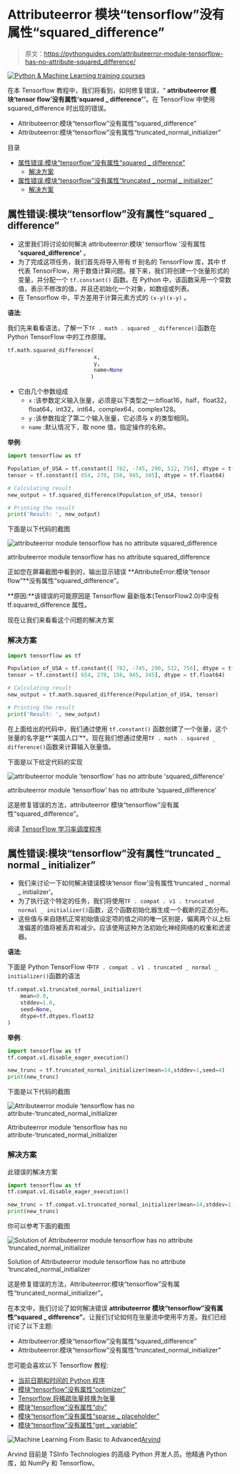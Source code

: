 # Attributeerror 模块“tensorflow”没有属性“squared_difference”

> 原文：<https://pythonguides.com/attributeerror-module-tensorflow-has-no-attribute-squared_difference/>

[![Python & Machine Learning training courses](img/49ec9c6da89a04c9f45bab643f8c765c.png)](https://sharepointsky.teachable.com/p/python-and-machine-learning-training-course)

在本 Tensorflow 教程中，我们将看到，如何修复错误，“ **attributeerror 模块‘tensor flow’没有属性‘squared _ difference’**”。在 TensorFlow 中使用 squared_difference 时出现的错误。

*   Attributeerror:模块“tensorflow”没有属性“squared_difference”
*   Attributeerror:模块“tensorflow”没有属性“truncated_normal_initializer”

目录

[](#)

*   [属性错误:模块“tensorflow”没有属性“squared _ difference”](#Attributeerror_module_tensorflow_has_no_attribute_squared_difference "Attributeerror: module ‘tensorflow’ has no attribute ‘squared_difference’")
    *   [解决方案](#Solution "Solution")
*   [属性错误:模块“tensorflow”没有属性“truncated _ normal _ initializer”](#Attributeerror_module_tensorflow_has_no_attribute_truncated_normal_initializer "Attributeerror: module ‘tensorflow’ has no attribute ‘truncated_normal_initializer’")
    *   [解决方案](#Solution-2 "Solution")

## 属性错误:模块“tensorflow”没有属性“squared _ difference”

*   这里我们将讨论如何解决 attributeerror:模块' tensorflow '没有属性 **'squared_difference'** 。
*   为了完成这项任务，我们首先将导入带有 tf 别名的 TensorFlow 库，其中 tf 代表 TensorFlow，用于数值计算问题。接下来，我们将创建一个张量形式的变量，并分配一个 `tf.constant()` 函数。在 Python 中，该函数采用一个常数值，表示不修改的值，并且还初始化一个对象，如数组或列表。
*   在 Tensorflow 中，平方差用于计算元素方式的 `(x-y)(x-y)` 。

**语法**:

我们先来看看语法，了解一下`TF . math . squared _ difference()`函数在 Python TensorFlow 中的工作原理。

```py
tf.math.squared_difference(
                           x,
                           y, 
                           name=None
                          )
```

*   它由几个参数组成
    *   `x` :该参数定义输入张量，必须是以下类型之一:bfloat16，half，float32，float64，int32，int64，complex64，complex128。
    *   `y` :该参数指定了第二个输入张量，它必须与 x 的类型相同。
    *   `name` :默认情况下，取 none 值，指定操作的名称。

**举例**:

```py
import tensorflow as tf

Population_of_USA = tf.constant([ 782, -745, 290, 512, 756], dtype = tf.float64)
tensor = tf.constant([ 654, 278, 156, 945, 345], dtype = tf.float64)

# Calculating result
new_output = tf.squared_difference(Population_of_USA, tensor)

# Printing the result
print('Result: ', new_output)
```

下面是以下代码的截图

![attributeerror module tensorflow has no attribute squared_difference](img/6d6ef7323fe5336a76db2bfe36b1d10e.png "attributeerror module tensorflow has no attribute squared difference")

attributeerror module tensorflow has no attribute squared_difference

正如您在屏幕截图中看到的，输出显示错误 **AttributeError:模块“tensor flow”**没有属性“squared_difference”。

**原因:**该错误的可能原因是 Tensorflow 最新版本(TensorFlow2.0)中没有 tf.squared_difference 属性。

现在让我们来看看这个问题的解决方案

### 解决方案

```py
import tensorflow as tf

Population_of_USA = tf.constant([ 782, -745, 290, 512, 756], dtype = tf.float64)
tensor = tf.constant([ 654, 278, 156, 945, 345], dtype = tf.float64)

# Calculating result
new_output = tf.math.squared_difference(Population_of_USA, tensor)

# Printing the result
print('Result: ', new_output)
```

在上面给出的代码中，我们通过使用 `tf.constant()` 函数创建了一个张量，这个张量的名字是**‘美国人口’**。现在我们想通过使用`TF . math . squared _ difference()`函数来计算输入张量值。

下面是以下给定代码的实现

![attributeerror module 'tensorflow' has no attribute 'squared_difference'](img/2de2a7e41e2935fd978da9a2c8c7d101.png "Solution of attributeerror module tensorflow has no attribute squared difference")

attributeerror module ‘tensorflow’ has no attribute ‘squared_difference’

这是修复错误的方法，attributeerror 模块“tensorflow”没有属性“squared_difference”。

阅读 [TensorFlow 学习率调度程序](https://pythonguides.com/tensorflow-learning-rate-scheduler/)

## 属性错误:模块“tensorflow”没有属性“truncated _ normal _ initializer”

*   我们来讨论一下如何解决错误模块‘tensor flow’没有属性‘truncated _ normal _ initializer’。
*   为了执行这个特定的任务，我们将使用`TF . compat . v1 . truncated _ normal _ initializer()`函数，这个函数初始化器生成一个截断的正态分布。
*   这些值与来自随机正常初始值设定项的值之间的唯一区别是，偏离两个以上标准偏差的值将被丢弃和减少。应该使用这种方法初始化神经网络的权重和滤波器。

**语法**:

下面是 Python TensorFlow 中`TF . compat . v1 . truncated _ normal _ initializer()`函数的语法

```py
tf.compat.v1.truncated_normal_initializer(
    mean=0.0,
    stddev=1.0,
    seed=None,
    dtype=tf.dtypes.float32
)
```

**举例**:

```py
import tensorflow as tf
tf.compat.v1.disable_eager_execution()

new_trunc = tf.truncated_normal_initializer(mean=14,stddev=1,seed=4)
print(new_trunc)
```

下面是以下代码的截图

![Attributeerror module ‘tensorflow has no attribute-‘truncated_normal_initializer](img/94c5c5bb1c6ce4a97b3bfa3233ba9365.png "Attributeerror module ‘tensorflow has no attribute ‘truncated normal initializer")

Attributeerror module ‘tensorflow has no attribute-‘truncated_normal_initializer

### 解决方案

此错误的解决方案

```py
import tensorflow as tf
tf.compat.v1.disable_eager_execution()

new_trunc = tf.compat.v1.truncated_normal_initializer(mean=14,stddev=1,seed=4)
print(new_trunc)
```

你可以参考下面的截图

![Solution of Attributeerror module tensorflow has no attribute ‘truncated_normal_initializer](img/deee038eeb91de3e92a1b4c49de6a1ee.png "Solution of Attributeerror module ‘tensorflow has no attribute ‘truncated normal initializer")

Solution of Attributeerror module tensorflow has no attribute ‘truncated_normal_initializer

这是修复错误的方法，Attributeerror:模块“tensorflow”没有属性“truncated_normal_initializer”。

在本文中，我们讨论了如何解决错误 **attributeerror 模块“tensorflow”没有属性“squared _ difference”**。让我们讨论如何在张量流中使用平方差。我们已经讨论了以下主题:

*   Attributeerror:模块“tensorflow”没有属性“squared_difference”
*   Attributeerror:模块“tensorflow”没有属性“truncated_normal_initializer”

您可能会喜欢以下 Tensorflow 教程:

*   [当前日期和时间的 Python 程序](https://pythonguides.com/python-program-for-current-date-and-time/)
*   [模块“tensorflow”没有属性“optimizer”](https://pythonguides.com/module-tensorflow-has-no-attribute-optimizers/)
*   [Tensorflow 将稀疏张量转换为张量](https://pythonguides.com/tensorflow-convert-sparse-tensor-to-tensor/)
*   [模块“tensorflow”没有属性“div”](https://pythonguides.com/module-tensorflow-has-no-attribute-div/)
*   [模块“tensorflow”没有属性“sparse _ placeholder”](https://pythonguides.com/module-tensorflow-has-no-attribute-sparse_placeholder/)
*   [模块“tensorflow”没有属性“get _ variable”](https://pythonguides.com/module-tensorflow-has-no-attribute-get_variable/)

![Machine Learning From Basic to Advanced](img/0100ae91cd5a23f9c15325e675241c25.png "Arvind scaled")[Arvind](https://pythonguides.com/author/arvind/)

Arvind 目前是 TSInfo Technologies 的高级 Python 开发人员。他精通 Python 库，如 NumPy 和 Tensorflow。